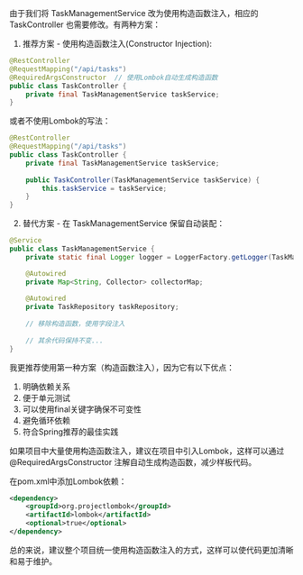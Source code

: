由于我们将 TaskManagementService 改为使用构造函数注入，相应的 TaskController 也需要修改。有两种方案：

1. 推荐方案 - 使用构造函数注入(Constructor Injection):

```java
@RestController
@RequestMapping("/api/tasks")
@RequiredArgsConstructor  // 使用Lombok自动生成构造函数
public class TaskController {
    private final TaskManagementService taskService;
}
```

或者不使用Lombok的写法：

```java
@RestController
@RequestMapping("/api/tasks")
public class TaskController {
    private final TaskManagementService taskService;
    
    public TaskController(TaskManagementService taskService) {
        this.taskService = taskService;
    }
}
```

2. 替代方案 - 在 TaskManagementService 保留自动装配：

```java
@Service
public class TaskManagementService {
    private static final Logger logger = LoggerFactory.getLogger(TaskManagementService.class);

    @Autowired
    private Map<String, Collector> collectorMap;
    
    @Autowired
    private TaskRepository taskRepository;
    
    // 移除构造函数，使用字段注入
    
    // 其余代码保持不变...
}
```

我更推荐使用第一种方案（构造函数注入），因为它有以下优点：

1. 明确依赖关系
2. 便于单元测试
3. 可以使用final关键字确保不可变性
4. 避免循环依赖
5. 符合Spring推荐的最佳实践

如果项目中大量使用构造函数注入，建议在项目中引入Lombok，这样可以通过 @RequiredArgsConstructor 注解自动生成构造函数，减少样板代码。

在pom.xml中添加Lombok依赖：

```xml
<dependency>
    <groupId>org.projectlombok</groupId>
    <artifactId>lombok</artifactId>
    <optional>true</optional>
</dependency>
```

总的来说，建议整个项目统一使用构造函数注入的方式，这样可以使代码更加清晰和易于维护。